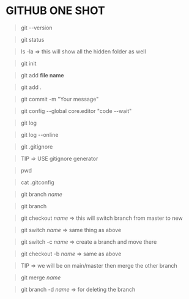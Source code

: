 # GITHUB ONE SHOT

> git --version

> git status

> ls -la => this will show all the hidden folder as well

> git init

> git add __file name__ 

> git add .

> git commit -m "Your message"

> git config --global core.editor "code --wait"

> git log

> git log --online

> git .gitignore

> TIP => USE gitignore generator

> pwd

> cat .gitconfig

> git branch _name_

> git branch

> git checkout _name_ => this will switch branch from master to new

> git switch _name_ => same thing as above

> git switch -c _name_ => create a branch and move there

> git checkout -b _name_ => same as above

> TIP => we will be on main/master then merge the other branch

> git merge _name_ 

> git branch -d _name_ => for deleting the branch